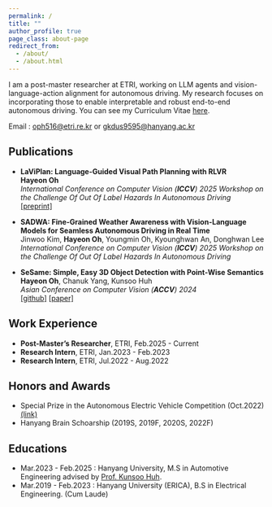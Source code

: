 ```yaml
---
permalink: /
title: ""
author_profile: true
page_class: about-page
redirect_from: 
  - /about/
  - /about.html
---
```

I am a post-master researcher at ETRI, working on LLM agents and vision-language-action alignment for autonomous driving. My research focuses on incorporating those to enable interpretable and robust end-to-end autonomous driving. You can see my Curriculum Vitae [here](../assets/curriculum_vitae_HayeonOh.pdf).

Email : oph516@etri.re.kr or gkdus9595@hanyang.ac.kr

## Publications

- **LaViPlan: Language-Guided Visual Path Planning with RLVR**  
  **Hayeon Oh**  
  *International Conference on Computer Vision (**ICCV**) 2025 Workshop on the Challenge Of Out Of Label Hazards In Autonomous Driving*
  [[preprint]](https://arxiv.org/abs/2507.12911)

- **SADWA: Fine-Grained Weather Awareness with Vision-Language Models for Seamless Autonomous Driving in Real Time**  
  Jinwoo Kim, **Hayeon Oh**, Youngmin Oh, Kyounghwan An, Donghwan Lee  
  *International Conference on Computer Vision (**ICCV**) 2025 Workshop on the Challenge Of Out Of Label Hazards In Autonomous Driving*

- **SeSame: Simple, Easy 3D Object Detection with Point-Wise Semantics**  
  **Hayeon Oh**, Chanuk Yang, Kunsoo Huh  
  *Asian Conference on Computer Vision (**ACCV**) 2024*  
  [[github]](https://github.com/OPhD-hahao/SeSame) [[paper]](https://openaccess.thecvf.com/content/ACCV2024/html/O_SeSame_Simple_Easy_3D_Object_Detection_with_Point-Wise_Semantics_ACCV_2024_paper.html)

## Work Experience

- **Post-Master’s Researcher**, ETRI, Feb.2025 - Current
- **Research Intern**, ETRI, Jan.2023 - Feb.2023
- **Research Intern**, ETRI, Jul.2022 - Aug.2022

## Honors and Awards

- Special Prize in the Autonomous Electric Vehicle Competition (Oct.2022) [(link)](https://www.motorgraph.com/news/articleView.html?idxno=30990)
- Hanyang Brain Schoarship (2019S, 2019F, 2020S, 2022F)

## Educations

- Mar.2023 - Feb.2025 : Hanyang University, M.S in Automotive Engineering advised by [Prof. Kunsoo Huh](https://archi.hanyang.ac.kr/src/lab_mmc.php).
- Mar.2019 - Feb.2023 : Hanyang University (ERICA), B.S in Electrical Engineering. (Cum Laude)

<!-- Trigger rebuild -->
